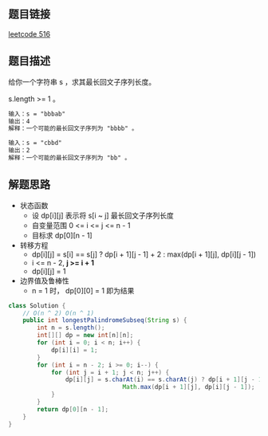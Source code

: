 ## 题目链接

[leetcode 516](https://leetcode.cn/problems/longest-palindromic-subsequence/)  

## 题目描述

给你一个字符串 s ，求其最长回文子序列长度。  

s.length >= 1 。  

```html
输入：s = "bbbab"
输出：4
解释：一个可能的最长回文子序列为 "bbbb" 。

输入：s = "cbbd"
输出：2
解释：一个可能的最长回文子序列为 "bb" 。
```

## 解题思路  

- 状态函数
  - 设 dp[i][j] 表示将 s[i ~ j] 最长回文子序列长度
  - 自变量范围 0 <= i <= j <= n - 1 
  - 目标求 dp[0][n - 1]
- 转移方程
  - dp[i][j] = s[i] == s[j] ? dp[i + 1][j - 1] + 2 : max(dp[i + 1][j], dp[i][j - 1])
  - i <= n - 2, **j >= i + 1**
  - dp[i][j] = 1
- 边界值及鲁棒性
  - n = 1 时， dp[0][0] = 1 即为结果
  
```java
class Solution {
    // O(n ^ 2) O(n ^ 1)
    public int longestPalindromeSubseq(String s) {
        int n = s.length();
        int[][] dp = new int[n][n];
        for (int i = 0; i < n; i++) {
            dp[i][i] = 1;
        }
        for (int i = n - 2; i >= 0; i--) {
            for (int j = i + 1; j < n; j++) {
                dp[i][j] = s.charAt(i) == s.charAt(j) ? dp[i + 1][j - 1] + 2 :
                                Math.max(dp[i + 1][j], dp[i][j - 1]);
            }
        }
        return dp[0][n - 1];
    }
}
```
